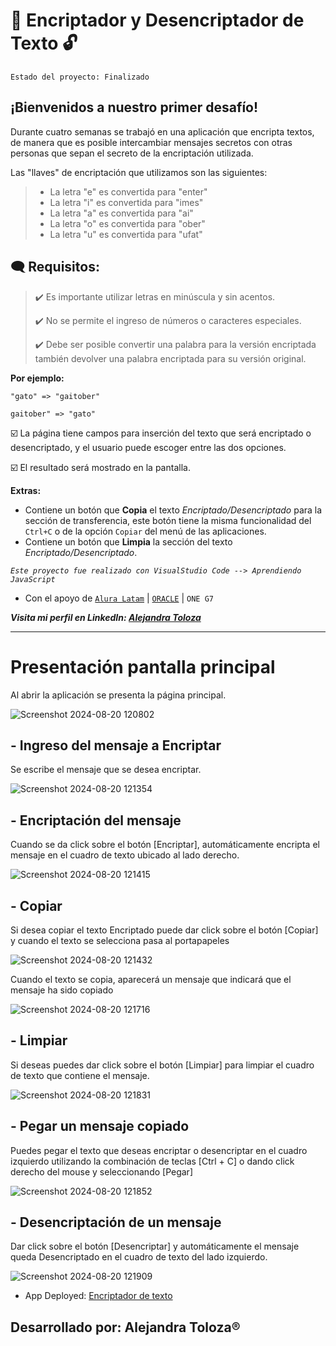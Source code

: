 <h1>🔐 Encriptador y Desencriptador de Texto 🔓</h1>

`Estado del proyecto: Finalizado`

<h2>¡Bienvenidos a nuestro primer desafío!</h2>

<p>Durante cuatro semanas se trabajó en una aplicación que encripta textos, de manera que es posible intercambiar mensajes secretos con otras personas que sepan el secreto de la encriptación utilizada.</p>
<p>Las "llaves" de encriptación que utilizamos son las siguientes:</p>

>- La letra "e" es convertida para "enter"
>- La letra "i" es convertida para "imes"
>- La letra "a" es convertida para "ai"
>- La letra "o" es convertida para "ober"
>- La letra "u" es convertida para "ufat"

<h2>🗨️ Requisitos:</h2>

> ✔️ Es importante utilizar letras en minúscula y sin acentos.
> 
> ✔️ No se permite el ingreso de números o caracteres especiales.
> 
> ✔️ Debe ser posible convertir una palabra para la versión encriptada también devolver una palabra encriptada para su versión original.


**Por ejemplo:**

`"gato" => "gaitober"`

`gaitober" => "gato"`

☑️ La página tiene campos para inserción del texto que será encriptado o desencriptado, y el usuario puede escoger entre las dos opciones.

☑️ El resultado será mostrado en la pantalla.

**Extras:**

* Contiene un botón que **Copia** el texto *Encriptado/Desencriptado* para la sección de transferencia, este botón tiene la misma funcionalidad del `Ctrl+C` o de la opción `Copiar` del menú de las aplicaciones.
* Contiene un botón que **Limpia** la sección del texto *Encriptado/Desencriptado*.

_`Este proyecto fue realizado con VisualStudio Code --> Aprendiendo JavaScript`_


* Con el apoyo de [`Alura Latam`](https://app.aluracursos.com/dashboard) | [`ORACLE`](https://www.oracle.com/) | `ONE G7`

***Visita mi perfil en LinkedIn: [Alejandra Toloza](https://www.linkedin.com/in/judy-toloza-ortiz/)***

------------------------------------------------------------------------------------------------------------------------------------------------------------------------------------------------------------------------------------------
<h1>Presentación pantalla principal</h1>
<p>Al abrir la aplicación se presenta la página principal.</p>

![Screenshot 2024-08-20 120802](https://github.com/user-attachments/assets/db1ff908-1aeb-4021-b86d-43a0f1b3473b)

<h2>- Ingreso del mensaje a Encriptar</h2>
<p>Se escribe el mensaje que se desea encriptar.</p>

![Screenshot 2024-08-20 121354](https://github.com/user-attachments/assets/5704acc1-531f-47fd-85b7-a5c4adeac74a)

<h2>- Encriptación del mensaje</h2>
<p>Cuando se da click sobre el botón [Encriptar], automáticamente encripta el mensaje en el cuadro de texto ubicado al lado derecho.</p>

![Screenshot 2024-08-20 121415](https://github.com/user-attachments/assets/3044a076-77a6-4c33-87de-a0544b31e53e)

<h2>- Copiar</h2>
<p>Si desea copiar el texto Encriptado puede dar click sobre el botón [Copiar] y cuando el texto se selecciona pasa al portapapeles</p>

![Screenshot 2024-08-20 121432](https://github.com/user-attachments/assets/5bc1e77c-38d5-4f5f-b746-4678d582e2bd)

<p>Cuando el texto se copia, aparecerá un mensaje que indicará que el mensaje ha sido copiado</p>

![Screenshot 2024-08-20 121716](https://github.com/user-attachments/assets/856e089f-9a17-4d27-b652-2ee84bacef0c)

<h2>- Limpiar</h2>
<p>Si deseas puedes dar click sobre el botón [Limpiar] para limpiar el cuadro de texto que contiene el mensaje.</p>

![Screenshot 2024-08-20 121831](https://github.com/user-attachments/assets/a748e523-54f9-4c53-b209-3de887fe07b1)

<h2>- Pegar un mensaje copiado</h2>
<p>Puedes pegar el texto que deseas encriptar o desencriptar en el cuadro izquierdo utilizando la combinación de teclas [Ctrl + C] o dando click derecho del mouse y seleccionando [Pegar]</p>

![Screenshot 2024-08-20 121852](https://github.com/user-attachments/assets/cb0f237f-6c09-44d4-a5f8-6eceb318d7a0)

<h2>- Desencriptación de un mensaje</h2>
<p>Dar click sobre el botón [Desencriptar] y automáticamente el mensaje queda Desencriptado en el cuadro de texto del lado izquierdo.</p>

![Screenshot 2024-08-20 121909](https://github.com/user-attachments/assets/86f614ff-efb1-49d4-a4d2-b1b1d0b727d2)


* App Deployed: [Encriptador de texto](https://encriptador-de-texto-sooty-eta.vercel.app/)
<h2>Desarrollado por: Alejandra Toloza®️</h2>
